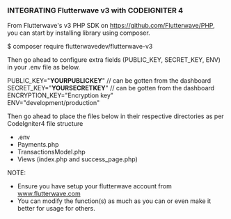 <h3>INTEGRATING Flutterwave v3 with CODEIGNITER 4</h3>

From Flutterwave's v3 PHP SDK on https://github.com/Flutterwave/PHP, you can start by installing library using composer.

$ composer require flutterwavedev/flutterwave-v3


Then go ahead to configure extra fields  (PUBLIC_KEY, SECRET_KEY, ENV) in your .env file as below.

PUBLIC_KEY="****YOUR**PUBLIC**KEY****" // can be gotten from the dashboard<br />
SECRET_KEY="****YOUR**SECRET**KEY****" // can be gotten from the dashboard<br />
ENCRYPTION_KEY="Encryption key" <br />
ENV="development/production" <br />


Then go ahead to place the files below in their respective directories as per CodeIgniter4 file structure

- .env
- Payments.php
- TransactionsModel.php
- Views (index.php and success_page.php)

NOTE: 

* Ensure you have setup your flutterwave account from www.flutterwave.com
* You can modify the function(s) as much as you can or even make it better for usage for others.

